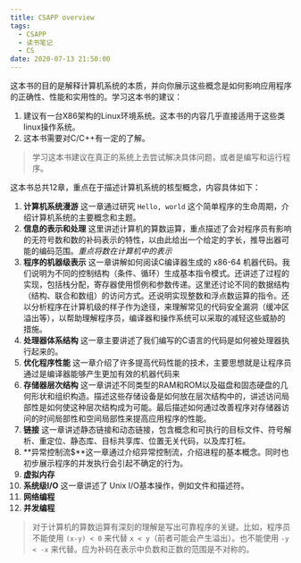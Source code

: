 ```yaml
---
title: CSAPP overview
tags:
  - CSAPP
  - 读书笔记
  - CS
date: 2020-07-13 21:50:00
---
```



这本书的目的是解释计算机系统的本质，并向你展示这些概念是如何影响应用程序的正确性、性能和实用性的。学习这本书的建议：

<!--more-->

  1. 建议有一台X86架构的Linux环境系统。这本书的内容几乎直接适用于这些类linux操作系统。
  2. 这本书需要对C/C++有一定的了解。

> 学习这本书建议在真正的系统上去尝试解决具体问题，或者是编写和运行程序。

这本书总共12章，重点在于描述计算机系统的核型概念，内容具体如下：

  1. **计算机系统漫游** 这一章通过研究 `Hello, world` 这个简单程序的生命周期，介绍计算机系统的主要概念和主题。
  2. **信息的表示和处理** 这里讲述计算机的算数运算，重点描述了会对程序员有影响的无符号数和数的补码表示的特性，以由此给出一个给定的字长，推导出器可能的编码范围。*重点将数在计算机中的表示*
  3. **程序的机器级表示** 这一章讲解如何阅读C编译器生成的 x86-64 机器代码。我们说明为不同的控制结构（条件、循环）生成基本指令模式。还讲述了过程的实现，包括栈分配，寄存器使用惯例和参数传递。这里还讨论不同的数据结构（结构、联合和数组）的访问方式。还说明实现整数和浮点数运算的指令。还以分析程序在计算机级的样子作为途径，来理解常见的代码安全漏洞（缓冲区溢出等），以帮助理解程序员，编译器和操作系统可以采取的减轻这些威胁的措施。
  4. **处理器体系结构** 这一章主要讲述了我们编写的C语言的代码是如何被处理器执行起来的。
  5. **优化程序性能** 这一章介绍了许多提高代码性能的技术，主要思想就是让程序员通过是编译器能够产生更加有效的机器代码来
  6. **存储器层次结构** 这一章讲述不同类型的RAM和ROM以及磁盘和固态硬盘的几何形状和组织构造。描述这些存储设备是如何放在层次结构中的，讲述访问局部性是如何使这种层次结构成为可能。最后描述如何通过改善程序对存储器访问的时间局部性和空间局部性来提高应用程序的性能。
  7. **链接** 这一章讲述静态链接和动态链接，包含概念和可执行的目标文件、符号解析、重定位、静态库、目标共享库、位置无关代码，以及库打桩。
  8. **异常控制流$**这一章通过介绍异常控制流，介绍进程的基本概念。同时也初步展示程序的并发执行会引起不确定的行为。
  9. **虚拟内存** 
  10. **系统级I/O** 这一章讲述了 Unix I/O基本操作，例如文件和描述符。 
  11. **网络编程** 
  12. **并发编程** 

> 对于计算机的算数运算有深刻的理解是写出可靠程序的关键。比如，程序员不能使用 `(x-y) < 0` 来代替 `x < y`（前者可能会产生溢出）。也不能使用 `-y < -x` 来代替。应为补码在表示中负数和正数的范围是不对称的。